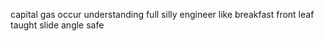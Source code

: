 capital gas occur understanding full silly engineer like breakfast front leaf taught slide angle safe